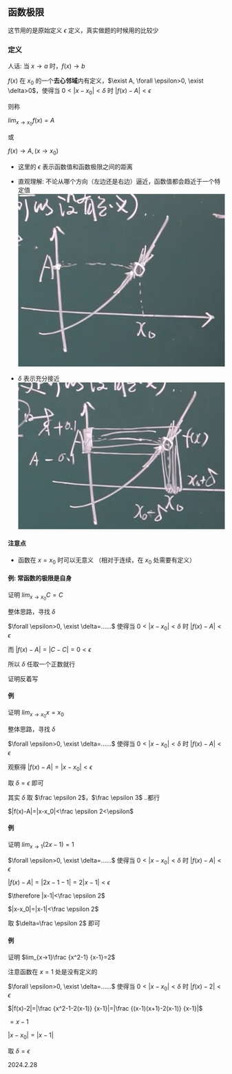 ## 函数极限

这节用的是原始定义 $\epsilon$ 定义，真实做题的时候用的比较少

### 定义

人话: 当 $x→a$ 时，$f(x)→b$

$f(x)$ 在 $x_0$ 的一个**去心邻域**内有定义，$\exist A, \forall \epsilon>0, \exist \delta>0$，使得当 $0<|x-x_0|<\delta$ 时 $|f(x)-A|<\epsilon$

则称

$lim_{x→x_0}f(x)=A$

或

$f(x)→A, (x→x_0)$

* 这里的 $\epsilon$ 表示函数值和函数极限之间的距离

* 直观理解: 不论从哪个方向（左边还是右边）逼近，函数值都会趋近于一个特定值
    ![](./../assets/4.png)

* $\delta$ 表示充分接近
    ![](./../assets/5.png)

#### 注意点

* 函数在 $x=x_0$ 时可以无意义 （相对于连续，在 $x_0$ 处需要有定义）

#### 例: 常函数的极限是自身

证明 $lim_{x→x_0}C=C$

整体思路，寻找 $\delta$

$\forall \epsilon>0, \exist \delta=......$ 使得当 $0<|x-x_0|<\delta$ 时 $|f(x)-A|<\epsilon$

而 $|f(x)-A|=|C-C|=0<\epsilon$

所以 $\delta$ 任取一个正数就行

证明反着写

#### 例

证明 $lim_{x→x_0}x=x_0$

整体思路，寻找 $\delta$

$\forall \epsilon>0, \exist \delta=......$ 使得当 $0<|x-x_0|<\delta$ 时 $|f(x)-A|<\epsilon$

观察得 $|f(x)-A|=|x-x_0|<\epsilon$

取 $\delta=\epsilon$ 即可

其实 $\delta$ 取 $\frac \epsilon 2$，$\frac \epsilon 3$ ..都行

$|f(x)-A|=|x-x_0|<\frac \epsilon 2<\epsilon$

#### 例

证明 $lim_{x→1}(2x-1)=1$

$\forall \epsilon>0, \exist \delta=......$ 使得当 $0<|x-x_0|<\delta$ 时 $|f(x)-A|<\epsilon$

$|f(x)-A|=|2x-1-1|=2|x-1|<\epsilon$

$\therefore |x-1|<\frac \epsilon 2$

$|x-x_0|=|x-1|<\frac \epsilon 2$

取 $\delta=\frac \epsilon 2$ 即可

#### 例

证明 $lim_{x→1}\frac {x^2-1} {x-1}=2$

注意函数在 $x=1$ 处是没有定义的

$\forall \epsilon>0, \exist \delta=......$ 使得当 $0<|x-x_0|<\delta$ 时 $|f(x)-2|<\epsilon$

$|f(x)-2|=|\frac {x^2-1-2(x-1)} {x-1}|=|\frac {(x-1)(x+1)-2(x-1)} {x-1}|$

$=x-1$

$|x-x_0|=|x-1|$

取 $\delta=\epsilon$

2024.2.28
